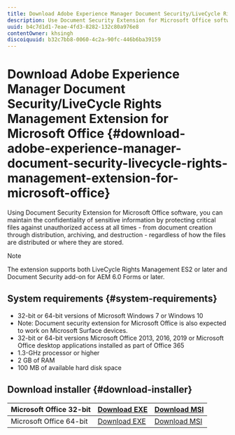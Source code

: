 ```yaml
---
title: Download Adobe Experience Manager Document Security/LiveCycle Rights Management Extension for Microsoft Office
description: Use Document Security Extension for Microsoft Office software to protecting critical files against unauthorized access
uuid: b4c7d1d1-7eae-4fd3-8282-132c80a976e8
contentOwner: khsingh
discoiquuid: b32c7bb8-0060-4c2a-90fc-446b6ba39159
---
```


# Download Adobe Experience Manager Document Security/LiveCycle Rights Management Extension for Microsoft Office {#download-adobe-experience-manager-document-security-livecycle-rights-management-extension-for-microsoft-office}

Using Document Security Extension for Microsoft Office software, you can maintain the confidentiality of sensitive information by protecting critical files against unauthorized access at all times - from document creation through distribution, archiving, and destruction - regardless of how the files are distributed or where they are stored.

>[!NOTE]
>
>The extension supports both LiveCycle Rights Management ES2 or later and Document Security add-on for AEM 6.0 Forms or later.

## System requirements {#system-requirements}

* 32-bit or 64-bit versions of Microsoft Windows 7 or Windows 10
* Note: Document security extension for Microsoft Office is also expected to work on Microsoft Surface devices.
* 32-bit or 64-bit versions Microsoft Office 2013, 2016, 2019 or Microsoft Office desktop applications installed as part of Office 365
* 1.3-GHz processor or higher
* 2 GB of RAM
* 100 MB of available hard disk space

## Download installer {#download-installer}

| Microsoft Office 32-bit | [Download EXE](http://download.macromedia.com/pub/livecycle/policyserver/DocumentSecurityExtensionforMicrosoftOffice.exe) | [Download MSI](http://download.macromedia.com/pub/livecycle/policyserver/DocumentSecurityExtensionforMicrosoftOffice.zip) |
|---|---|---|
| Microsoft Office 64-bit | [Download EXE](http://download.macromedia.com/pub/livecycle/policyserver/DocumentSecurityExtensionforMicrosoftOffice64.exe) | [Download MSI](http://download.macromedia.com/pub/livecycle/policyserver/DocumentSecurityExtensionforMicrosoftOffice64.zip) |

